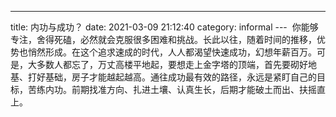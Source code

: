 ---
title: 内功与成功？
date: 2021-03-09 21:12:40
category: informal
--- 
你能够专注，舍得死磕，必然就会克服很多困难和挑战。长此以往，随着时间的推移，优势也悄然形成。在这个追求速成的时代，人人都渴望快速成功，幻想年薪百万。可是，大多数人都忘了，万丈高楼平地起，要想走上金字塔的顶端，首先要砌好地基、打好基础，房子才能越起越高。通往成功最有效的路径，永远是紧盯自己的目标，苦练内功。前期找准方向、扎进土壤、认真生长，后期才能破土而出、扶摇直上。

